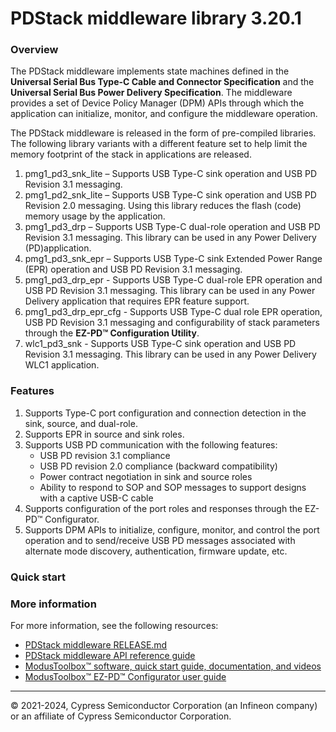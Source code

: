 # PDStack middleware library 3.20.1

### Overview

The PDStack middleware implements state machines defined in the **Universal Serial Bus Type-C Cable and Connector Specification** and the **Universal Serial Bus Power Delivery Specification**. The middleware provides a set of Device Policy Manager (DPM) APIs through which the application can initialize, monitor, and configure the middleware operation.

The PDStack middleware is released in the form of pre-compiled libraries. The following library variants with a different feature set to help limit the memory footprint of the stack in applications are released.

1) pmg1_pd3_snk_lite – Supports USB Type-C sink operation and USB PD Revision 3.1 messaging.
2) pmg1_pd2_snk_lite – Supports USB Type-C sink operation and USB PD Revision 2.0 messaging. Using this library reduces the flash (code) memory usage by the application.
3) pmg1_pd3_drp      – Supports USB Type-C dual-role operation and USB PD Revision 3.1 messaging. This library can be used in any Power Delivery (PD)application.
4) pmg1_pd3_snk_epr  – Supports USB Type-C sink Extended Power Range (EPR) operation and USB PD Revision 3.1 messaging.
5) pmg1_pd3_drp_epr  - Supports USB Type-C dual-role EPR operation and USB PD Revision 3.1 messaging. This library can be used in any Power Delivery application that requires EPR feature support.
6) pmg1_pd3_drp_epr_cfg - Supports USB Type-C dual role EPR operation, USB PD Revision 3.1 messaging and configurability of stack parameters through the **EZ-PD&trade; Configuration Utility**.
7) wlc1_pd3_snk      - Supports USB Type-C sink operation and USB PD Revision 3.1 messaging. This library can be used in any Power Delivery WLC1 application.

### Features

1) Supports Type-C port configuration and connection detection in the sink, source, and dual-role.
2) Supports EPR in source and sink roles.
3) Supports USB PD communication with the following features:
    * USB PD revision 3.1 compliance
    * USB PD revision 2.0 compliance (backward compatibility)
    * Power contract negotiation in sink and source roles
    * Ability to respond to SOP and SOP messages to support designs with a captive USB-C cable
4) Supports configuration of the port roles and responses through the EZ-PD&trade; Configurator.
5) Supports DPM APIs to initialize, configure, monitor, and control the port operation and to send/receive USB PD messages associated with alternate mode discovery, authentication, firmware update, etc.

### Quick start

### More information

For more information, see the following resources:
* [PDStack middleware RELEASE.md](./RELEASE.md)
* [PDStack middleware API reference guide](https://infineon.github.io/pdstack/pdstack_api_reference_manual/html/index.html)
* [ModusToolbox&trade; software, quick start guide, documentation, and videos](https://www.infineon.com/modustoolbox)
* [ModusToolbox&trade; EZ-PD&trade; Configurator user guide](https://www.infineon.com/dgdl/Infineon-ModusToolbox_EZ-PD_Configurator_1.20_User_Guide-UserManual-v01_00-EN.pdf?fileId=8ac78c8c8386267f0183a9608a13597d)
 
---
© 2021-2024, Cypress Semiconductor Corporation (an Infineon company) or an affiliate of Cypress Semiconductor Corporation.
